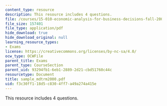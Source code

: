 ```yaml
---
content_type: resource
description: This resource includes 4 questions.
file: /courses/15-010-economic-analysis-for-business-decisions-fall-2004/f3c30ff118d5c8304ff7a49a274a415e_sample_mdtrm2000.pdf
file_size: 157401
file_type: application/pdf
hide_download: true
hide_download_original: null
learning_resource_types:
- Exams
license: https://creativecommons.org/licenses/by-nc-sa/4.0/
ocw_type: OCWFile
parent_title: Exams
parent_type: CourseSection
parent_uid: 93294fb1-6eb1-2889-2d21-cbd51760c44c
resourcetype: Document
title: sample_mdtrm2000.pdf
uid: f3c30ff1-18d5-c830-4ff7-a49a274a415e
---
```

This resource includes 4 questions.